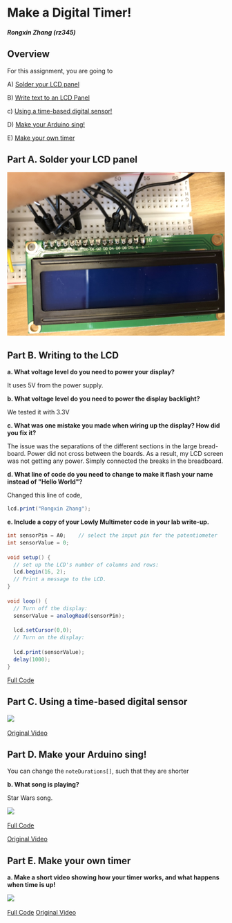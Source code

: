 # Make a Digital Timer!

##### Rongxin Zhang (rz345)

## Overview
For this assignment, you are going to

A) [Solder your LCD panel](#part-a-solder-your-lcd-panel)

B) [Write text to an LCD Panel](#part-b-writing-to-the-lcd)

c) [Using a time-based digital sensor!](#part-c-using-a-time-based-digital-sensor)

D) [Make your Arduino sing!](#part-d-make-your-arduino-sing)

E) [Make your own timer](#part-e-make-your-own-timer)


## Part A. Solder your LCD panel

![image](./assets/part_a_solder.JPG)

## Part B. Writing to the LCD

**a. What voltage level do you need to power your display?**

It uses 5V from the power supply.

**b. What voltage level do you need to power the display backlight?**

We tested it with 3.3V

**c. What was one mistake you made when wiring up the display? How did you fix it?**

The issue was the separations of the different sections in the large bread-board. Power did not cross between the boards. As a result, my LCD screen was not getting any power. Simply connected the breaks in the breadboard.

**d. What line of code do you need to change to make it flash your name instead of "Hello World"?**

Changed this line of code,

```java
lcd.print("Rongxin Zhang");
```

**e. Include a copy of your Lowly Multimeter code in your lab write-up.**

```java
int sensorPin = A0;    // select the input pin for the potentiometer
int sensorValue = 0;

void setup() {
  // set up the LCD's number of columns and rows:
  lcd.begin(16, 2);
  // Print a message to the LCD.
}

void loop() {
  // Turn off the display:
  sensorValue = analogRead(sensorPin);

  lcd.setCursor(0,0);
  // Turn on the display:

  lcd.print(sensorValue);
  delay(1000);
}
```

[Full Code](./potentiometer.ino)

## Part C. Using a time-based digital sensor

[![](http://img.youtube.com/vi/Vezrui-5UPA/0.jpg)](https://youtu.be/Vezrui-5UPA)

[Original Video](./assets/part_c-rotary.MOV)

## Part D. Make your Arduino sing!

You can change the `noteDurations[]`, such that they are shorter

**b. What song is playing?**

Star Wars song.

[![](http://img.youtube.com/vi/cMWWSiyNajc/0.jpg)](https://youtu.be/cMWWSiyNajc)

[Full Code](./playTune/playTune.ino)

[Original Video](./assets/part_d-sing.MOV)


## Part E. Make your own timer

**a. Make a short video showing how your timer works, and what happens when time is up!**

[![](http://img.youtube.com/vi/RKcL4TtGens/0.jpg)](https://youtu.be/RKcL4TtGens)

[Full Code](./timer/timer.ino)
[Original Video](./assets/part_e-timer.MOV)
